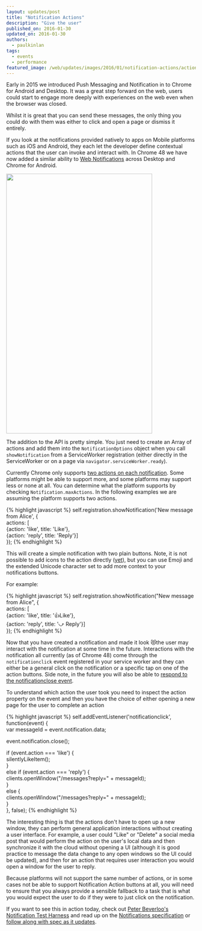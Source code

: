 ```yaml
---
layout: updates/post
title: "Notification Actions"
description: "Give the user"
published_on: 2016-01-30
updated_on: 2016-01-30
authors:
  - paulkinlan
tags:
  - events
  - performance
featured_image: /web/updates/images/2016/01/notification-actions/actions.jpg
---
```


Early in 2015 we introduced Push Messaging and Notification in to Chrome for 
Android and Desktop.  It was a great step forward on the web, users could start 
to engage more deeply with experiences on the web even when the browser was 
closed.

Whilst it is great that you can send these messages, the only thing you could do 
with them was either to click and open a page or dismiss it entirely.

If you look at the notifications provided natively to apps on Mobile platforms 
such as iOS and Android, they each let the developer define contextual actions 
that the user can invoke and interact with.  In Chrome 48 we have now added a 
similar ability to [Web 
Notifications](https://www.chromestatus.com/features/5906566364528640) across 
Desktop and Chrome for Android.

<img src="image00.png" width="388" height="692" />

The addition to the API is pretty simple.  You just need to create an Array of 
actions and add them into the `NotificationOptions` object when you call 
`showNotification` from a ServiceWorker registration (either directly in the 
ServiceWorker or on a page via `navigator.serviceWorker.ready`).

Currently Chrome only supports [two actions on each 
notification](https://code.google.com/p/chromium/codesearch#chromium/src/content/common/notification_constants.h&sq=package:chromium&type=cs&l=13&rcl=1454286458). 
Some platforms might be able to support more, and some platforms may support 
less or none at all.  You can determine what the platform supports by checking 
`Notification.maxActions`. In the following examples we are assuming the platform 
supports two actions.

{% highlight javascript %}
self.registration.showNotification('New message from Alice', {  
  actions: [  
   {action: 'like', title: 'Like'},  
   {action: 'reply', title: 'Reply'}]  
});
{% endhighlight %}

This will create a simple notification with two plain buttons.  Note, it is not 
possible to add icons to the action directly 
([yet](https://github.com/whatwg/notifications/issues/59)), but you can use 
Emoji and the extended Unicode character set to add more context to your 
notifications buttons.

For example: 

{% highlight javascript %}
self.registration.showNotification("New message from Alice", {  
  actions: [  
   {action: 'like', title: '👍Like'},  
   {action: 'reply', title: '⤻ Reply'}]  
});
{% endhighlight %}

Now that you have created a notification and made it look 😻the user may 
interact with the notification at some time in the future.  Interactions with 
the notification all currently (as of Chrome 48) come through the 
`notificationclick` event registered in your service worker and they can either be 
a general click on the notification or a specific tap on one of the action 
buttons.  Side note, in the future you will also be able to [respond to the 
](https://www.chromestatus.com/features/5706570994286592)[notificationclose](https://www.chromestatus.com/features/5706570994286592)[ 
event](https://www.chromestatus.com/features/5706570994286592).

To understand which action the user took you need to inspect the action property 
on the event and then you have the choice of either opening a new page for the 
user to complete an action  

{% highlight javascript %}
self.addEventListener('notificationclick', function(event) {  
  var messageId = event.notification.data;

  event.notification.close();  
    
  if (event.action === 'like') {  
    silentlyLikeItem();  
  }  
  else if (event.action === 'reply') {  
    clients.openWindow("/messages?reply=" + messageId);  
  }  
  else {  
    clients.openWindow("/messages?reply=" + messageId);  
  }  
}, false);
{% endhighlight %}

The interesting thing is that the actions don't have to open up a new window, 
they can perform general application interactions without creating a user 
interface.  For example, a user could "Like" or "Delete" a social media post 
that would perform the action on the user's local data and then synchronize it 
with the cloud without opening a UI (although it is good practice to message the 
data change to any open windows so the UI could be updated), and then for an 
action that requires user interaction you would open a window for the user to 
reply. 

Because platforms will not support the same number of actions, or in some cases 
not be able to support Notification Action buttons at all, you will need to 
ensure that you always provide a sensible fallback to a task that is what you 
would expect the user to do if they were to just click on the notification.

If you want to see this in action today, check out [Peter Beverloo's 
Notification Test 
Harne](https://tests.peter.sh/notification-generator/#actions=3)[s](https://tests.peter.sh/notification-generator/#actions=3)[s](https://tests.peter.sh/notification-generator/#actions=3) 
and read up on the [Notifications 
specification](https://notifications.spec.whatwg.org/#using-actions) or [follow 
along with spec as it updates](https://github.com/whatwg/notifications).
